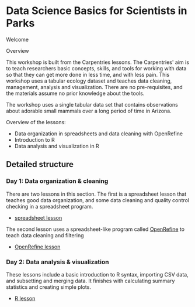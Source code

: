 # Data Science Basics for Scientists in Parks

Welcome


Overview

This workshop is built from the Carpentries lessons. The Carpentries' aim is to teach researchers basic concepts, skills, and tools for working with data so that they can get more done in less time, and with less pain. This workshop uses a tabular ecology dataset and teaches data cleaning, management, analysis and visualization. There are no pre-requisites, and the materials assume no prior knowledge about the tools.

The workshop uses a single tabular data set that contains observations about adorable small mammals over a long period of time in Arizona.

Overview of the lessons:

  * Data organization in spreadsheets and data cleaning with OpenRefine
  * Introduction to R
  * Data analysis and visualization in R

## Detailed structure

### Day 1: Data organization & cleaning

There are two lessons in this section. The first is a spreadsheet lesson that teaches good data organization, and some data cleaning and quality control checking in a spreadsheet program.

  * [spreadsheet lesson](http://datacarpentry.org/spreadsheet-ecology-lesson/)

The second lesson uses a spreadsheet-like program called [OpenRefine](http://openrefine.org/) to teach data cleaning and filtering

  * [OpenRefine lesson](http://datacarpentry.org/OpenRefine-ecology-lesson/)

### Day 2: Data analysis & visualization

These lessons include a basic introduction to R syntax, importing CSV data, and subsetting and merging data. It finishes with calculating summary statistics and creating simple plots.

  * [R lesson](http://datacarpentry.org/R-ecology-lesson/)
